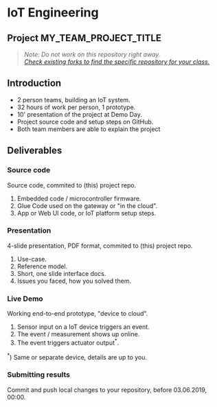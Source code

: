 # IoT Engineering
## Project MY_TEAM_PROJECT_TITLE

> *Note: Do not work on this repository right away.*<br/>
> *[Check existing forks to find the specific repository for your class.](../../network/members)*

## Introduction
* 2 person teams, building an IoT system.
* 32 hours of work per person, 1 prototype.
* 10' presentation of the project at Demo Day.
* Project source code and setup steps on GitHub.
* Both team members are able to explain the project

## Deliverables

### Source code
Source code, commited to (this) project repo.
1) Embedded code / microcontroller firmware.
2) Glue Code used on the gateway or "in the cloud".
3) App or Web UI code, or IoT platform setup steps.

### Presentation
4-slide presentation, PDF format, commited to (this) project repo.
1) Use-case.
2) Reference model.
3) Short, one slide interface docs.
4) Issues you faced, how you solved them.

### Live Demo
Working end-to-end prototype, "device to cloud".
1) Sensor input on a IoT device triggers an event.
2) The event / measurement shows up online.
3) The event triggers actuator output<sup>*</sup>.

<sup>*</sup>) Same or separate device, details are up to you.

### Submitting results
Commit and push local changes to your repository, before 03.06.2019, 00:00.
